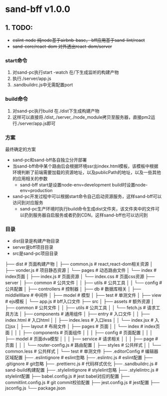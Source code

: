 # sand-bff v1.0.0 

## 1. TODO:
- ~~eslint-node 纯node基于airbnb-base， bff应用基于sand-lint/react~~
- ~~sand-core/react-dom 对外透出react-dom/server~~

### start命令
1. 对sand-pc执行start -watch 在/下生成监听的构建产物
2. 执行./server/app.js
3. .sandbuildrc.js中无需配置port

### build命令
1. 对sand-pc执行build 在./dist下生成构建产物
3. 这样可以直接将./dist,./server,./node_module拷贝至服务器，直接pm2运行./server/app.js即可

### 方案
最终确定的方案
- sand-pc和sand-bff各自独立分开部署
- 当sand-bff命中某个路由后会根据环境ssr出index.html模板，该模板中根据环境判断了前端需要加载的资源地址，以及publicPath的地址，以及一些其他的应用相关的参数
  - sand-bff start是设置node-env=development build时设置node-env=production
- sand-pc开发过程中可以根据start命令自己启动资源服务，这样sand-bff可以访问到对应服务
  - sand-pc生产环境时执行build命令生成dist文件夹，该文件夹中的文件可以扔到服务器自启服务或者扔到CDN，这样sand-bff也可以访问到

### 目录
- dist目录是构建产物目录
- server是bff项目目录
- src是sand-pc项目目录

├── dist # 页面构建产物
│   ├── common.js # react,react-dom相关资源
│   ├── vonder.js # 项目静态资源
│   └── pages # 动态路由文件
│       └── index # index页面
│           ├── index.js # 页面资源
│           └── index.css # 页面css资源
├── server
│   ├── common # 公共文件
│   │   ├── utils # 公共工具
│   │   └── config # 公共配置
│   ├── controllers # 控制器
│   ├── db # 数据库相关
│   ├── middleWare # 中间件
│   ├── model # 模型
│   ├── test # 单测文件
│   ├── view # ejs模板
│   └── app.js # bff入口文件
├── src
│   ├── assets # 额外资源
│   ├── common # 公共文件
│   │   ├── utils # 公共工具
│   │   └── fetch.js # 请求工具方法
│   ├── components # 通用组件
│   ├── entry # 入口文件
│   │   ├── index.html # 入口html
│   │   ├── index.less # 入口less
│   │   └── index.jsx # 入口jsx
│   ├── layout # 布局文件
│   ├── pages # 页面
│   │   └── index # index页面
│   │   │   ├── components # 页面组件
│   │   │   ├── config # 页面配置
│   │   │   ├── model # 页面dva模型
│   │   │   ├── service # 请求相关
│   │   │   ├── page # 页面
│   │   │   └── router-config.js # 路由配置
│   ├── styles # 公共样式
│   │   └── common.less # 公共样式
│   └── test # 单测文件
├── .editorConfig # 编辑器区域配置
├── .eslintignore # eslint忽略
├── .eslintrc.js # eslint配置
├── .gitignore # git忽略
├── .prettierrc.js # 代码样式优化
├── .sandbuildrc.js # sand-build构建配置
├── .stylelintignore # stylelint忽略
├── .stylelintrc.js # stylelint配置
├── babel.config.js # jest babel对应的配置
├── commitlint.config.js # git commit校验配置
├── jest.config.js # jest配置
├── jsconfig.js
└── package.json
